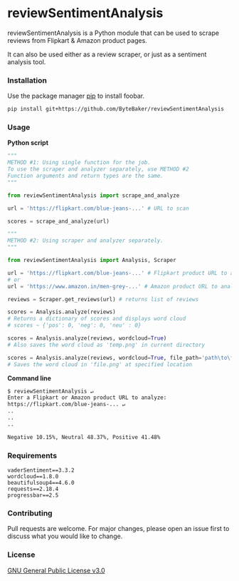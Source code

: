 # reviewSentimentAnalysis

reviewSentimentAnalysis is a Python module that can be used to scrape reviews from Flipkart & Amazon product pages. 

It can also be used either as a review scraper, or just as a sentiment analysis tool.

### Installation

Use the package manager [pip](https://pip.pypa.io/en/stable/) to install foobar.

```bash
pip install git+https://github.com/ByteBaker/reviewSentimentAnalysis
```

### Usage

**Python script**

```python
"""
METHOD #1: Using single function for the job.
To use the scraper and analyzer separately, use METHOD #2
Function arguments and return types are the same.
"""

from reviewSentimentAnalysis import scrape_and_analyze

url = 'https://flipkart.com/blue-jeans-...' # URL to scan

scores = scrape_and_analyze(url)
```


```python
"""
METHOD #2: Using scraper and analyzer separately.
"""

from reviewSentimentAnalysis import Analysis, Scraper

url = 'https://flipkart.com/blue-jeans-...' # Flipkart product URL to analyze
# or
url = 'https://www.amazon.in/men-grey-...' # Amazon product URL to analyze

reviews = Scraper.get_reviews(url) # returns list of reviews

scores = Analysis.analyze(reviews)
# Returns a dictionary of scores and displays word cloud
# scores ~ {'pos': 0, 'neg': 0, 'neu' : 0}

scores = Analysis.analyze(reviews, wordcloud=True)
# Also saves the word cloud as 'temp.png' in current directory

scores = Analysis.analyze(reviews, wordcloud=True, file_path='path\to\file.png')
# Saves the word cloud in 'file.png' at specified location
```

**Command line**
```bash
$ reviewSentimentAnalysis ↵
Enter a Flipkart or Amazon product URL to analyze: 
https://flipkart.com/blue-jeans-... ↵
..
..
..

Negative 10.15%, Neutral 48.37%, Positive 41.48%
```
### Requirements
```
vaderSentiment==3.3.2
wordcloud==1.8.0
beautifulsoup4==4.6.0
requests==2.18.4
progressbar==2.5
```
### Contributing
Pull requests are welcome. For major changes, please open an issue first to discuss what you would like to change.

### License
[GNU General Public License v3.0](https://www.gnu.org/licenses/gpl-3.0.en.html)